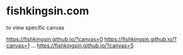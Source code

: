 fishkingsin.com
===============


to view specific canvas 

https://fishkingsin.github.io/?canvas=0
https://fishkingsin.github.io/?canvas=1
...
https://fishkingsin.github.io/?canvas=5
